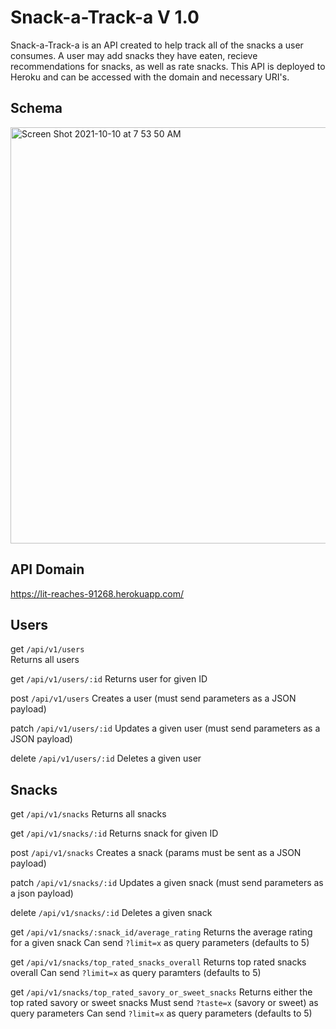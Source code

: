 # Snack-a-Track-a V 1.0
Snack-a-Track-a is an API created to help track all of the snacks a user consumes. A user may add snacks they have eaten, recieve recommendations for snacks, as well as rate snacks. This API is deployed to Heroku and can be accessed with the domain and necessary URI's.

## Schema

<img width="666" alt="Screen Shot 2021-10-10 at 7 53 50 AM" src="https://user-images.githubusercontent.com/78196294/136698698-76972f41-524b-46e3-8729-135d4af0ba4f.png">

## API Domain
https://lit-reaches-91268.herokuapp.com/

## Users
get `/api/v1/users` </br>
  Returns all users

get `/api/v1/users/:id`
  Returns user for given ID
  
post `/api/v1/users`
  Creates a user (must send parameters as a JSON payload)
  
patch `/api/v1/users/:id`
  Updates a given user (must send parameters as a JSON payload)
  
delete `/api/v1/users/:id`
  Deletes a given user
  
## Snacks
get `/api/v1/snacks`
  Returns all snacks
  
get `/api/v1/snacks/:id`
  Returns snack for given ID

post `/api/v1/snacks`
  Creates a snack (params must be sent as a JSON payload)
  
patch `/api/v1/snacks/:id`
  Updates a given snack (must send parameters as a json payload)
  
delete `/api/v1/snacks/:id`
  Deletes a given snack
  
get `/api/v1/snacks/:snack_id/average_rating`
  Returns the average rating for a given snack
  Can send `?limit=x` as query parameters (defaults to 5)

get `/api/v1/snacks/top_rated_snacks_overall`
  Returns top rated snacks overall
  Can send `?limit=x` as query paramters (defaults to 5)

get `/api/v1/snacks/top_rated_savory_or_sweet_snacks`
  Returns either the top rated savory or sweet snacks
  Must send `?taste=x` (savory or sweet) as query parameters
  Can send `?limit=x` as query parameters (defaults to 5)
